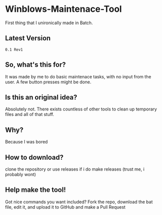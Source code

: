 # Winblows-Maintenace-Tool
First thing that I unironically made in Batch.
## Latest Version
```
0.1 Rev1
```
## So, what's this for?
It was made by me to do basic maintenace tasks, with no input from the user. A few button presses might be done. 
## Is this an original idea?
Absolutely not. There exists countless of other tools to clean up temporary files and all of that stuff.
## Why?
Because I was bored
## How to download?
clone the repository or use releases if i do make releases (trust me, i probably wont)
## Help make the tool!
Got nice commands you want included? Fork the repo, download the bat file, edit it, and upload it to GitHub and make a Pull Request
